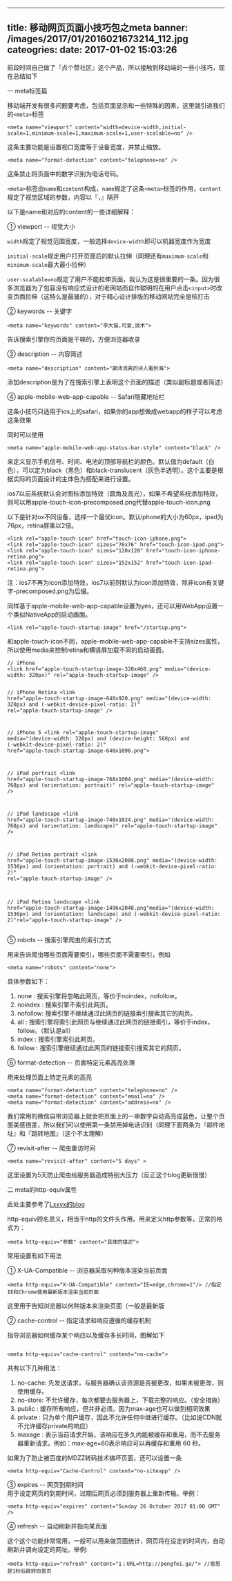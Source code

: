 
---
title: 移动网页页面小技巧包之meta
banner: /images/2017/01/2016021673214_112.jpg
cateogries: 
date: 2017-01-02 15:03:26
---
<!--kg-card-begin: markdown--><p>前段时间自己做了『点个赞社区』这个产品，所以接触到移动端的一些小技巧，现在总结如下</p>
<p>一 meta标签篇</p>
<p>移动端开发有很多问题要考虑，包括页面显示和一些特殊的因素，这里就引进我们的<code>&lt;meta&gt;</code>标签</p>
<pre><code class="language-html">&lt;meta name=&quot;viewport&quot; content=&quot;width=device-width,initial-scale=1,minimum-scale=1,maximum-scale=1,user-scalable=no&quot; /&gt; 
</code></pre>
<p>这条主要功能是设置视口宽度等于设备宽度，并禁止缩放。</p>
<pre><code class="language-html">&lt;meta name=&quot;format-detection&quot; content=&quot;telephone=no&quot; /&gt;
</code></pre>
<p>这条禁止将页面中的数字识别为电话号码。</p>
<blockquote></blockquote>
<p><code>&lt;meta&gt;</code>标签由<code>name</code>和<code>content</code>构成，<code>name</code>规定了这条<code>&lt;meta&gt;</code>标签的作用，<code>content</code>规定了视觉区域的参数，内容以『，』隔开</p>
<p>以下是name和对应的content的一些详细解释：</p>
<p>① viewport -- 视觉大小</p>
<p><code>width</code>规定了视觉范围宽度，一般选择<code>device-width</code>即可以机器宽度作为宽度</p>
<p><code>initial-scale</code>规定用户打开页面后的默认拉伸（同理还有<code>maximum-scale</code>和<code>minimum-scale</code>最大最小拉伸）</p>
<p><code>user-scalable=no</code>规定了用户不能拉伸页面，我认为这是很重要的一条。因为很多浏览器为了包容没有响应式设计的老网站而自作聪明的在用户点击<code>&lt;input&gt;</code>时改变页面拉伸（这特么是最骚的），对于精心设计排版的移动网站完全是核打击</p>
<p>② keywords -- 关键字</p>
<pre><code>&lt;meta name=&quot;keywords&quot; content=&quot;李大猫,可爱,技术&quot;&gt;
</code></pre>
<p>告诉搜索引擎你的页面是干嘛的，方便浏览器收录</p>
<p>③ description -- 内容简述</p>
<pre><code>&lt;meta name=&quot;description&quot; content=&quot;颠沛流离的诗人看到海&quot;&gt;
</code></pre>
<p>添加description是为了在搜索引擎上表明这个页面的描述（类似副标题或者简述）</p>
<p>④ apple-mobile-web-app-capable -- Safari隐藏地址栏</p>
<p>这条小技巧只适用于ios上的safari，如果你的app想做成webapp的样子可以考虑这条效果</p>
<p>同时可以使用</p>
<pre><code>&lt;meta name=&quot;apple-mobile-web-app-status-bar-style&quot; content=&quot;black&quot; /&gt;
</code></pre>
<p>来定义显示手机信号、时间、电池的顶部导航栏的颜色。默认值为default（白色），可以定为black（黑色）和black-translucent（灰色半透明）。这个主要是根据实际的页面设计的主体色为搭配来进行设置。</p>
<p>ios7以前系统默认会对图标添加特效（圆角及高光），如果不希望系统添加特效，则可以用apple-touch-icon-precomposed.png代替apple-touch-icon.png</p>
<p>以下是针对ox不同设备，选择一个最优icon。默认iphone的大小为60px，ipad为76px，retina屏乘以2倍。</p>
<pre><code>&lt;link rel=&quot;apple-touch-icon&quot; href=&quot;touch-icon-iphone.png&quot;&gt;
&lt;link rel=&quot;apple-touch-icon&quot; sizes=&quot;76x76&quot; href=&quot;touch-icon-ipad.png&quot;&gt;
&lt;link rel=&quot;apple-touch-icon&quot; sizes=&quot;120x120&quot; href=&quot;touch-icon-iphone-retina.png&quot;&gt;
&lt;link rel=&quot;apple-touch-icon&quot; sizes=&quot;152x152&quot; href=&quot;touch-icon-ipad-retina.png&quot;&gt;
</code></pre>
<p>注：ios7不再为icon添加特效，ios7以前则默认为icon添加特效，除非icon有关键字-precomposed.png为后缀。</p>
<p>同样基于apple-mobile-web-app-capable设置为yes，还可以用WebApp设置一个类似NativeApp的启动画面。</p>
<pre><code>&lt;link rel=&quot;apple-touch-startup-image&quot; href=&quot;/startup.png&quot;&gt;
</code></pre>
<p>和apple-touch-icon不同，apple-mobile-web-app-capable不支持sizes属性，所以使用media来控制retina和横竖屏加载不同的启动画面。</p>
<pre><code>// iPhone
&lt;link href=&quot;apple-touch-startup-image-320x460.png&quot; media=&quot;(device-width: 320px)&quot; rel=&quot;apple-touch-startup-image&quot; /&gt;

// iPhone Retina
&lt;link href=&quot;apple-touch-startup-image-640x920.png&quot; media=&quot;(device-width: 320px) and (-webkit-device-pixel-ratio: 2)&quot; rel=&quot;apple-touch-startup-image&quot; /&gt;

// iPhone 5
&lt;link rel=&quot;apple-touch-startup-image&quot; media=&quot;(device-width: 320px) and (device-height: 568px) and (-webkit-device-pixel-ratio: 2)&quot; href=&quot;apple-touch-startup-image-640x1096.png&quot;&gt;

// iPad portrait
&lt;link href=&quot;apple-touch-startup-image-768x1004.png&quot; media=&quot;(device-width: 768px) and (orientation: portrait)&quot; rel=&quot;apple-touch-startup-image&quot; /&gt;

// iPad landscape
&lt;link href=&quot;apple-touch-startup-image-748x1024.png&quot; media=&quot;(device-width: 768px) and (orientation: landscape)&quot; rel=&quot;apple-touch-startup-image&quot; /&gt;

// iPad Retina portrait
&lt;link href=&quot;apple-touch-startup-image-1536x2008.png&quot; media=&quot;(device-width: 1536px) and (orientation: portrait) and (-webkit-device-pixel-ratio: 2)&quot; rel=&quot;apple-touch-startup-image&quot; /&gt;

// iPad Retina landscape
&lt;link href=&quot;apple-touch-startup-image-1496x2048.png&quot;media=&quot;(device-width: 1536px)  and (orientation: landscape) and (-webkit-device-pixel-ratio: 2)&quot;rel=&quot;apple-touch-startup-image&quot; /&gt;
</code></pre>
<p>⑤ robots -- 搜索引擎爬虫的索引方式</p>
<p>用来告诉爬虫哪些页面需要索引，哪些页面不需要索引，例如</p>
<pre><code>&lt;meta name=&quot;robots&quot; content=&quot;none&quot;&gt;
</code></pre>
<p>具体参数如下：</p>
<ol>
<li>none : 搜索引擎将忽略此网页，等价于noindex，nofollow。</li>
<li>noindex : 搜索引擎不索引此网页。</li>
<li>nofollow: 搜索引擎不继续通过此网页的链接索引搜索其它的网页。</li>
<li>all : 搜索引擎将索引此网页与继续通过此网页的链接索引，等价于index，follow。（默认是all）</li>
<li>index : 搜索引擎索引此网页。</li>
<li>follow : 搜索引擎继续通过此网页的链接索引搜索其它的网页。</li>
</ol>
<p>⑥ format-detection -- 页面特定元素高亮处理</p>
<p>用来处理页面上特定元素的高亮</p>
<pre><code>&lt;meta name=&quot;format-detection&quot; content=&quot;telephone=no&quot; /&gt;
&lt;meta name=&quot;format-detection&quot; content=&quot;email=no&quot; /&gt;
&lt;meta name=&quot;format-detection&quot; content=&quot;address=no&quot; /&gt;
</code></pre>
<p>我们常用的微信自带浏览器上就会把页面上的一串数字自动高亮成蓝色，让整个页面美感很差，所以我们可以使用第一条禁用掉电话识别（同理下面两条为『邮件地址』和『跳转地图』（这个不太理解）</p>
<p>⑦ revisit-after -- 爬虫重访时间</p>
<pre><code>&lt;meta name=&quot;revisit-after&quot; content=&quot;5 days&quot; &gt;
</code></pre>
<p>这里设置为5天防止爬虫给服务器造成特别大压力（反正这个blog更新很慢）</p>
<p>二 meta的http-equiv属性</p>
<p>此处主要参考了<a href="http://lxxyx.win/2016/01/09/%E5%AF%92%E5%81%87%E5%89%8D%E7%AB%AF%E5%AD%A6%E4%B9%A0(1)%E2%80%94HTML%20meta%E6%A0%87%E7%AD%BE/">Lxxyx的blog</a></p>
<p>http-equiv顾名思义，相当于http的文件头作用。用来定义http参数等，正常的格式为：</p>
<pre><code>&lt;meta http-equiv=&quot;参数&quot; content=&quot;具体的描述&quot;&gt;
</code></pre>
<p>常用设置有如下用法</p>
<p>① X-UA-Compatible -- 浏览器采取何种版本渲染当前页面</p>
<pre><code>&lt;meta http-equiv=&quot;X-UA-Compatible&quot; content=&quot;IE=edge,chrome=1&quot;/&gt; //指定IE和Chrome使用最新版本渲染当前页面
</code></pre>
<p>这里用于告知浏览器以何种版本来渲染页面（一般是最新版</p>
<p>② cache-control -- 指定请求和响应遵循的缓存机制</p>
<p>指导浏览器如何缓存某个响应以及缓存多长时间，图解如下</p>
<p><img src="/images/2017/01/907133393-56ffa468cc654_articlex.png" alt="" loading="lazy"></p>
<pre><code>&lt;meta http-equiv=&quot;cache-control&quot; content=&quot;no-cache&quot;&gt;
</code></pre>
<p>共有以下几种用法：</p>
<ol>
<li>no-cache: 先发送请求，与服务器确认该资源是否被更改，如果未被更改，则使用缓存。</li>
<li>no-store: 不允许缓存，每次都要去服务器上，下载完整的响应。（安全措施）</li>
<li>public : 缓存所有响应，但并非必须。因为max-age也可以做到相同效果</li>
<li>private : 只为单个用户缓存，因此不允许任何中继进行缓存。（比如说CDN就不允许缓存private的响应）</li>
<li>maxage : 表示当前请求开始，该响应在多久内能被缓存和重用，而不去服务器重新请求。例如：max-age=60表示响应可以再缓存和重用 60 秒。</li>
</ol>
<p>如果为了防止被百度的MDZZ转码技术搞坏页面，还可以设置一条</p>
<pre><code>&lt;meta http-equiv=&quot;Cache-Control&quot; content=&quot;no-siteapp&quot; /&gt;
</code></pre>
<p>③ expires -- 网页到期时间<br>
用于设定网页的到期时间，过期后网页必须到服务器上重新传输。举例：</p>
<pre><code>&lt;meta http-equiv=&quot;expires&quot; content=&quot;Sunday 26 October 2017 01:00 GMT&quot; /&gt;
</code></pre>
<p>④ refresh -- 自动刷新并指向某页面</p>
<p>这个这个功能非常常用，一般可以用来做页面统计，网页将在设定的时间内，自动刷新并调向设定的网址。举例:</p>
<pre><code>&lt;meta http-equiv=&quot;refresh&quot; content=&quot;1；URL=http://pengfei.ga/&quot;&gt; //意思是1秒后跳转向首页
</code></pre>
<!--kg-card-end: markdown-->
    
